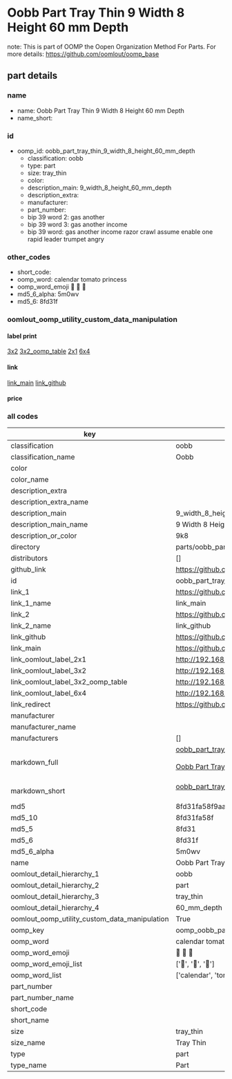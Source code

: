 # Oobb Part Tray Thin 9 Width 8 Height 60 mm Depth  

note: This is part of OOMP the Oopen Organization Method For Parts. For more details: https://github.com/oomlout/oomp_base

##  part details
  







### name
* name: Oobb Part Tray Thin 9 Width 8 Height 60 mm Depth
* name_short: 
### id
* oomp_id: oobb_part_tray_thin_9_width_8_height_60_mm_depth
  * classification: oobb
  * type: part
  * size: tray_thin
  * color: 
  * description_main: 9_width_8_height_60_mm_depth
  * description_extra: 
  * manufacturer: 
  * part_number: 
  * bip 39 word 2: gas another
  * bip 39 word 3: gas another income
  * bip 39 word: gas another income razor crawl assume enable one rapid leader trumpet angry

### other_codes
* short_code: 
* oomp_word: calendar tomato princess
* oomp_word_emoji :calendar: :tomato: :princess:
* md5_6_alpha: 5m0wv
* md5_6: 8fd31f






### oomlout_oomp_utility_custom_data_manipulation
#### label print
[3x2](http://192.168.1.245:1112/?label=oomp%205m0wv)
[3x2_oomp_table](http://192.168.1.108:1112/?label=oomp%205m0wv)
[2x1](http://192.168.1.242:1112/?label=oomp%205m0wv)
[6x4](http://192.168.1.55:1112/?label=oomp%205m0wv)    

#### link

[link_main](https://github.com/oomlout/oomlout_oomp_version_1_messy/tree/main/parts/oobb_part_tray_thin_9_width_8_height_60_mm_depth) [link_github](https://github.com/oomlout/oomlout_oomp_version_1_messy/tree/main/parts/oobb_part_tray_thin_9_width_8_height_60_mm_depth)                             

#### price







### all codes 
| key | value |  
| --- | --- |  
| classification | oobb |  
| classification_name | Oobb |  
| color |  |  
| color_name |  |  
| description_extra |  |  
| description_extra_name |  |  
| description_main | 9_width_8_height_60_mm_depth |  
| description_main_name | 9 Width 8 Height 60 mm Depth |  
| description_or_color | 9k8 |  
| directory | parts/oobb_part_tray_thin_9_width_8_height_60_mm_depth |  
| distributors | [] |  
| github_link | https://github.com/oomlout/oomlout_oomp_part_src/tree/main/parts/oobb_part_tray_thin_9_width_8_height_60_mm_depth |  
| id | oobb_part_tray_thin_9_width_8_height_60_mm_depth |  
| link_1 | https://github.com/oomlout/oomlout_oomp_version_1_messy/tree/main/parts/oobb_part_tray_thin_9_width_8_height_60_mm_depth |  
| link_1_name | link_main |  
| link_2 | https://github.com/oomlout/oomlout_oomp_version_1_messy/tree/main/parts/oobb_part_tray_thin_9_width_8_height_60_mm_depth |  
| link_2_name | link_github |  
| link_github | https://github.com/oomlout/oomlout_oomp_version_1_messy/tree/main/parts/oobb_part_tray_thin_9_width_8_height_60_mm_depth |  
| link_main | https://github.com/oomlout/oomlout_oomp_version_1_messy/tree/main/parts/oobb_part_tray_thin_9_width_8_height_60_mm_depth |  
| link_oomlout_label_2x1 | http://192.168.1.242:1112/?label=oomp%205m0wv |  
| link_oomlout_label_3x2 | http://192.168.1.245:1112/?label=oomp%205m0wv |  
| link_oomlout_label_3x2_oomp_table | http://192.168.1.108:1112/?label=oomp%205m0wv |  
| link_oomlout_label_6x4 | http://192.168.1.55:1112/?label=oomp%205m0wv |  
| link_redirect | https://github.com/oomlout/oomlout_oomp_version_1_messy/tree/main/parts/oobb_part_tray_thin_9_width_8_height_60_mm_depth |  
| manufacturer |  |  
| manufacturer_name |  |  
| manufacturers | [] |  
| markdown_full | [oobb_part_tray_thin_9_width_8_height_60_mm_depth](none)<br>[](none)<br>[Oobb Part Tray Thin 9 Width 8 Height 60 Mm Depth](none)<br><br> |  
| markdown_short | [oobb_part_tray_thin_9_width_8_height_60_mm_depth](none)<br><br> |  
| md5 | 8fd31fa58f9aa92837995b2ae5026300 |  
| md5_10 | 8fd31fa58f |  
| md5_5 | 8fd31 |  
| md5_6 | 8fd31f |  
| md5_6_alpha | 5m0wv |  
| name | Oobb Part Tray Thin 9 Width 8 Height 60 mm Depth |  
| oomlout_detail_hierarchy_1 | oobb |  
| oomlout_detail_hierarchy_2 | part |  
| oomlout_detail_hierarchy_3 | tray_thin |  
| oomlout_detail_hierarchy_4 | 60_mm_depth |  
| oomlout_oomp_utility_custom_data_manipulation | True |  
| oomp_key | oomp_oobb_part_tray_thin_9_width_8_height_60_mm_depth |  
| oomp_word | calendar tomato princess |  
| oomp_word_emoji | :calendar: :tomato: :princess: |  
| oomp_word_emoji_list | [':calendar:', ':tomato:', ':princess:'] |  
| oomp_word_list | ['calendar', 'tomato', 'princess'] |  
| part_number |  |  
| part_number_name |  |  
| short_code |  |  
| short_name |  |  
| size | tray_thin |  
| size_name | Tray Thin |  
| type | part |  
| type_name | Part |  
